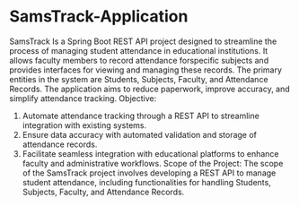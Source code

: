 # SamsTrack-Application
SamsTrack
Is a Spring Boot REST API project designed to streamline the process of managing student attendance in educational institutions. It allows faculty members to record attendance forspecific subjects and provides interfaces for viewing and managing these records. The primary entities in the system are Students, Subjects, Faculty, and Attendance Records. The application aims to reduce paperwork, improve accuracy, and simplify attendance tracking.
Objective:
1. Automate attendance tracking through a REST API to streamline integration with existing systems.
2.  Ensure data accuracy with automated validation and storage of attendance records.
3.  Facilitate seamless integration with educational platforms to enhance faculty and administrative workflows.
  Scope of the Project:
The scope of the SamsTrack project involves developing a REST API to manage student
attendance, including functionalities for handling Students, Subjects, Faculty, and Attendance
Records.
 
